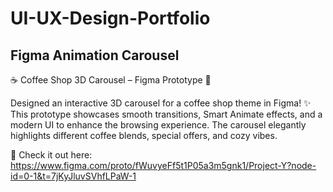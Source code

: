# UI-UX-Design-Portfolio


## Figma Animation Carousel
☕ Coffee Shop 3D Carousel – Figma Prototype 🎡

Designed an interactive 3D carousel for a coffee shop theme in Figma! ✨ This prototype showcases smooth transitions, Smart Animate effects, and a modern UI to enhance the browsing experience. The carousel elegantly highlights different coffee blends, special offers, and cozy vibes.

🔗 Check it out here: https://www.figma.com/proto/fWuvyeFf5t1P05a3m5gnk1/Project-Y?node-id=0-1&t=7jKyJluvSVhfLPaW-1
